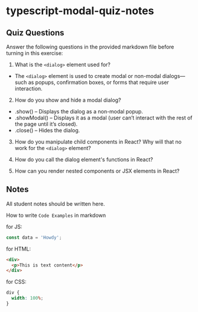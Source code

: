 # typescript-modal-quiz-notes

## Quiz Questions

Answer the following questions in the provided markdown file before turning in this exercise:

1. What is the `<dialog>` element used for?

- The `<dialog>` element is used to create modal or non-modal dialogs—such as popups, confirmation boxes, or forms that require user interaction.

2. How do you show and hide a modal dialog?

- .show() – Displays the dialog as a non-modal popup.
- .showModal() – Displays it as a modal (user can’t interact with the rest of the page until it’s closed).
- .close() – Hides the dialog.

3. How do you manipulate child components in React? Why will that no work for the `<dialog>` element?

4. How do you call the dialog element's functions in React?

5. How can you render nested components or JSX elements in React?

## Notes

All student notes should be written here.

How to write `Code Examples` in markdown

for JS:

```javascript
const data = 'Howdy';
```

for HTML:

```html
<div>
  <p>This is text content</p>
</div>
```

for CSS:

```css
div {
  width: 100%;
}
```
